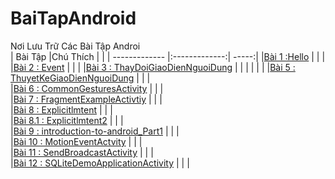 # BaiTapAndroid
Nơi Lưu Trữ Các Bài Tập Androi </br>
|    Bài Tập                                                                                                     |Chú Thích  |         |
| ------------- |:-------------:| -----:|
|[Bài 1 :Hello](https://github.com/Vanngoc98/Hello)                                                              |           |         |
|[Bài 2 : Event](https://github.com/Vanngoc98/BaiTap-Su-ly-su-kien)                                              |           |         |
|[Bài 3 : ThayDoiGiaoDienNguoiDung](https://github.com/Vanngoc98/ThayDoiGiaoDienNguoiDung)                       |           |         |
                                                                                                                 |           |         |
|[Bài 5 : ThuyetKeGiaoDienNguoiDung](https://github.com/Vanngoc98/BaiTap-Thiet-ke-giao-dien-nguoi-dung)          |           |         |        
|[Bài 6 : CommonGesturesActivity](https://github.com/Vanngoc98/CommonGesturesActivity)                           |           |         |        
|[Bài 7 : FragmentExampleActivtiy](https://github.com/Vanngoc98/FragmentExampleActivtiy)                         |           |         |        
|[Bài 8 : Explicitlmtent](https://github.com/Vanngoc98/Explicitlmtent)                                           |           |         |        
|[Bài 8.1 : Explicitlmtent2](https://github.com/Vanngoc98/ImplicitIntentActivity)                                |           |         |        
|[Bài 9 : introduction-to-android_Part1](https://github.com/Vanngoc98/introduction-to-android_Part1)             |           |         |        
|[Bài 10 : MotionEventActvity](https://github.com/Vanngoc98/MotionEventActvity)                                  |           |         |        
|[Bài 11 : SendBroadcastActivity](https://github.com/Vanngoc98/SendBroadcastActivity)                            |           |         |        
|[Bài 12 : SQLiteDemoApplicationActivity](https://github.com/Vanngoc98/SQLiteDemoApplicationActivity)            |           |         |        
